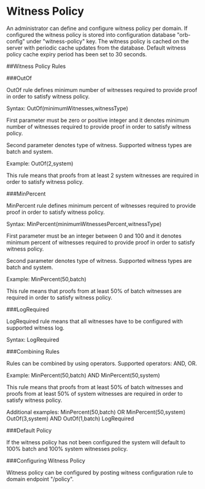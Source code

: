 # Witness Policy

An administrator can define and configure witness policy per domain. If configured the witness policy 
is stored into configuration database "orb-config" under "witness-policy" key. 
The witness policy is cached on the server with periodic cache updates from the database. 
Default witness policy cache expiry period has been set to 30 seconds.

##Witness Policy Rules

###OutOf

OutOf rule defines minimum number of witnesses required to provide proof in order to satisfy witness policy. 

Syntax:
OutOf(minimumWitnesses,witnessType)

First parameter must be zero or positive integer and it denotes minimum number of witnesses required 
to provide proof in order to satisfy witness policy.

Second parameter denotes type of witness. Supported witness types are batch and system.

Example:
OutOf(2,system) 

This rule means that proofs from at least 2 system witnesses are required in order to satisfy witness policy.

###MinPercent

MinPercent rule defines minimum percent of witnesses required to provide proof in order to satisfy witness policy. 

Syntax:
MinPercent(minimumWitnessesPercent,witnessType)

First parameter must be an integer between 0 and 100 and it denotes minimum percent of witnesses 
required to provide proof in order to satisfy witness policy.

Second parameter denotes type of witness. Supported witness types are batch and system.

Example:
MinPercent(50,batch)

This rule means that proofs from at least 50% of batch witnesses are required in order to satisfy witness policy.

###LogRequired

LogRequired rule means that all witnesses have to be configured with supported witness log. 

Syntax:
LogRequired

###Combining Rules

Rules can be combined by using operators. Supported operators: AND, OR.

Example:
MinPercent(50,batch) AND MinPercent(50,system)

This rule means that proofs from at least 50% of batch witnesses and proofs from at least 50% of system witnesses 
are required in order to satisfy witness policy.

Additional examples:
MinPercent(50,batch) OR MinPercent(50,system)
OutOf(3,system) AND OutOf(1,batch) LogRequired

###Default Policy 

If the witness policy has not been configured the system will default to 100% batch and 100% system witnesses policy.
      		
###Configuring Witness Policy

Witness policy can be configured by posting witness configuration rule to domain endpoint "/policy".



